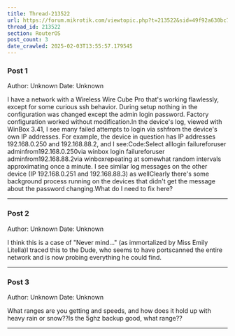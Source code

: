 ```yaml
---
title: Thread-213522
url: https://forum.mikrotik.com/viewtopic.php?t=213522&sid=49f92a630bc7970d8ca50523be880e8f
thread_id: 213522
section: RouterOS
post_count: 3
date_crawled: 2025-02-03T13:55:57.179545
---
```


### Post 1
Author: Unknown
Date: Unknown

I have a network with a Wireless Wire Cube Pro that's working flawlessly, except for some curious ssh behavior.  During setup nothing in the configuration was changed except the admin login password.  Factory configuration worked without modification.In the device's log, viewed with WinBox 3.41, I see many failed attempts to login via sshfrom the device's own IP addresses.  For example, the device in question has IP addresses 192.168.0.250 and 192.168.88.2, and I see:Code:Select alllogin failureforuser adminfrom192.168.0.250via winbox
login failureforuser adminfrom192.168.88.2via winboxrepeating at somewhat random intervals approximating once a minute.  I see similar log messages on the other device (IP 192.168.0.251 and 192.168.88.3) as wellClearly there's some background process running on the devices that didn't get the message about the password changing.What do I need to fix here?

---
### Post 2
Author: Unknown
Date: Unknown

I think this is a case of "Never mind..." (as immortalized by Miss Emily Litella)I traced this to the Dude, who seems to have portscanned the entire network and is now probing everything he could find.

---
### Post 3
Author: Unknown
Date: Unknown

What ranges are you getting and speeds, and how does it hold up with heavy rain or snow??Is the 5ghz backup good, what range??

---
